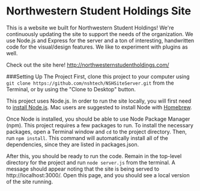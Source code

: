 # Northwestern Student Holdings Site
This is a website we built for Northwestern Student Holdings! We're continuously updating the site to support the needs of the organization. We use Node.js and Express for the server and a ton of interesting, handwritten code for the visual/design features. We like to experiment with plugins as well. 

Check out the site here! http://northwesternstudentholdings.com/

###Setting Up The Project
First, clone this project to your computer using `git clone https://github.com/nshtech/NSHSiteServer.git` from the Terminal, or by using the "Clone to Desktop" button.

This project uses Node.js. In order to run the site locally, you will first need to [install Node.js](https://nodejs.org/en/download/package-manager/). Mac users are suggested to install Node with [Homebrew](http://brew.sh/).

Once Node is installed, you should be able to use Node Package Manager (npm). This project requires a few packages to run. To install the necessary packages, open a Terminal window and `cd` to the project directory. Then, run `npm install`. This command will automatically install all of the dependencies, since they are listed in packages.json.

After this, you should be ready to run the code. Remain in the top-level directory for the project and run `node server.js` from the terminal. A message should appear noting that the site is being served to http://localhost:3000/. Open this page, and you should see a local version of the site running.



